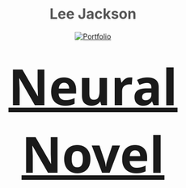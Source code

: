 <div align="center">

# <span style="color: #555;">Lee Jackson</span>

[![Portfolio](https://img.shields.io/badge/-Portfolio-black?style=flat-square&logo=web)](https://leejackson.info/)

### <span style="font-family: 'Segoe UI', Tahoma, Geneva, Verdana, sans-serif; font-size: 6em;"><b>[Neural Novel](https://neuralnovel.com/)</b></span>





